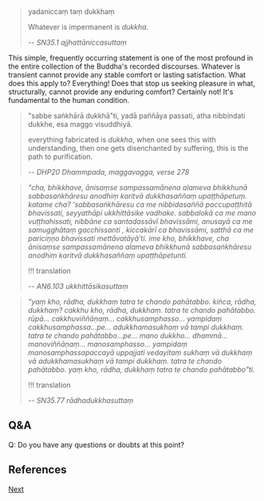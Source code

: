 > yadaniccaṃ taṃ dukkhaṃ
> 
> Whatever is impermanent is *dukkha*.
> 
> -- *SN35.1 ajjhattāniccasuttaṃ*

This simple, frequently occurring statement is one of the most profound in the entire collection of the Buddha's recorded discourses. Whatever is transient cannot provide any stable comfort or lasting satisfaction. What does this apply to? Everything! Does that stop us seeking pleasure in what, structurally, cannot provide any enduring comfort? Certainly not! It's fundamental to the human condition.

> "sabbe saṅkhārā dukkhā"ti, yadā paññāya passati,
> atha nibbindati dukkhe, esa maggo visuddhiyā.
> 
> everything fabricated is *dukkha*,
> when one sees this with understanding,
> then one gets disenchanted by suffering,
> this is the path to purification.
> 
> -- *DHP20 Dhammpada, maggavagga, verse 278*


> *"cha, bhikkhave, ānisaṃse sampassamānena alameva bhikkhunā sabbasaṅkhāresu anodhiṃ karitvā dukkhasaññaṃ upaṭṭhāpetuṃ. katame cha? ‘sabbasaṅkhāresu ca me nibbidasaññā paccupaṭṭhitā bhavissati, seyyathāpi ukkhittāsike vadhake. sabbalokā ca me mano vuṭṭhahissati, nibbāne ca santadassāvī bhavissāmi, anusayā ca me samugghātaṃ gacchissanti , kiccakārī ca bhavissāmi, satthā ca me pariciṇṇo bhavissati mettāvatāyā’ti. ime kho, bhikkhave, cha ānisaṃse sampassamānena alameva bhikkhunā sabbasaṅkhāresu anodhiṃ karitvā dukkhasaññaṃ upaṭṭhāpetunti.*
> 
> !!! translation
> 
> -- *AN6.103 ukkhittāsikasuttaṃ*


> *"yaṃ kho, rādha, dukkhaṃ tatra te chando pahātabbo. kiñca, rādha, dukkhaṃ? cakkhu kho, rādha, dukkhaṃ. tatra te chando pahātabbo. rūpā… cakkhuviññāṇaṃ… cakkhusamphasso… yampidaṃ cakkhusamphassa…pe… adukkhamasukhaṃ vā tampi dukkhaṃ. tatra te chando pahātabbo…pe… mano dukkho… dhammā… manoviññāṇaṃ… manosamphasso… yampidaṃ manosamphassapaccayā uppajjati vedayitaṃ sukhaṃ vā dukkhaṃ vā adukkhamasukhaṃ vā tampi dukkhaṃ. tatra te chando pahātabbo. yaṃ kho, rādha, dukkhaṃ tatra te chando pahātabbo"ti.*
> 
> !!! translation
> 
> -- *SN35.77 rādhadukkhasuttaṃ*


## Q&A

Q: Do you have any questions or doubts at this point?

## References



<a href="6.3. Anatta.html">Next</a>

